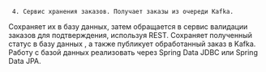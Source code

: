      4. Сервис хранения заказов. Получает заказы из очереди Kafka.
Сохраняет их в базу данных, затем
обращается в сервис валидации заказов для подтверждения, используя REST. Сохраняет полученный статус в базу данных , а также публикует обработанный заказ в Kafka. Работу с базой данных реализовать через Spring Data JDBC или Spring Data JPA.
